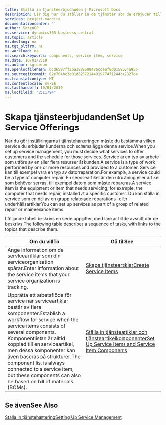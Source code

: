 ```yaml
---
title: Ställa in tjänsteerbjudanden | Microsoft Docs
description: Lär dig hur du ställer in de tjänster som du erbjuder till dina kunder.
services: project-madeira
documentationcenter: ''
author: SorenGP
ms.service: dynamics365-business-central
ms.topic: article
ms.devlang: na
ms.tgt_pltfrm: na
ms.workload: na
ms.search.keywords: components, service item, service
ms.date: 10/01/2019
ms.author: sgroespe
ms.openlocfilehash: bcd6597ff26a3889608486cde6f8d0158364a956
ms.sourcegitcommit: 02e704bc3e01d62072144919774f1244c42827e4
ms.translationtype: HT
ms.contentlocale: sv-SE
ms.lasthandoff: 10/01/2019
ms.locfileid: "2311794"
---
```

# <a name="set-up-service-offerings"></a><span data-ttu-id="c922d-103">Skapa tjänsteerbjudanden</span><span class="sxs-lookup"><span data-stu-id="c922d-103">Set Up Service Offerings</span></span>
<span data-ttu-id="c922d-104">När du gör inställningarna i tjänstehanteringen måste du bestämma vilken service du erbjuder kunderna och schemalägga denna service.</span><span class="sxs-lookup"><span data-stu-id="c922d-104">When you set up service management, you must decide what services to offer customers and the schedule for those services.</span></span> <span data-ttu-id="c922d-105">Service är en typ av arbete som utförs av en eller flera resurser åt kunden.</span><span class="sxs-lookup"><span data-stu-id="c922d-105">A service is a type of work performed by one or more resources and provided to a customer.</span></span> <span data-ttu-id="c922d-106">Service kan till exempel vara en typ av datorreparation.</span><span class="sxs-lookup"><span data-stu-id="c922d-106">For example, a service could be a type of computer repair.</span></span> <span data-ttu-id="c922d-107">En serviceartikel är den utrustning eller artikel som behöver servas, till exempel datorn som måste repareras.</span><span class="sxs-lookup"><span data-stu-id="c922d-107">A service item is the equipment or item that needs servicing, for example, the computer that needs repair, installed at a specific customer.</span></span> <span data-ttu-id="c922d-108">Du kan ställa in service som en del av en grupp relaterade reparations- eller underhållsartiklar.</span><span class="sxs-lookup"><span data-stu-id="c922d-108">You can set up services as part of a group of related repair or maineenance items.</span></span>  
  
<span data-ttu-id="c922d-109">I följande tabell beskrivs en serie uppgifter, med länkar till de avsnitt där de beskrivs.</span><span class="sxs-lookup"><span data-stu-id="c922d-109">The following table describes a sequence of tasks, with links to the topics that describe them.</span></span>  
  
|<span data-ttu-id="c922d-110">**Om du vill**</span><span class="sxs-lookup"><span data-stu-id="c922d-110">**To**</span></span>|<span data-ttu-id="c922d-111">**Gå till**</span><span class="sxs-lookup"><span data-stu-id="c922d-111">**See**</span></span>|  
|------------|-------------|  
|<span data-ttu-id="c922d-112">Ange information om de serviceartiklar som din serviceorganisation spårar.</span><span class="sxs-lookup"><span data-stu-id="c922d-112">Enter information about the service items that your service organization is tracking.</span></span>|[<span data-ttu-id="c922d-113">Skapa tjänsteartiklar</span><span class="sxs-lookup"><span data-stu-id="c922d-113">Create Service Items</span></span>](service-how-to-create-service-items.md)|  
|<span data-ttu-id="c922d-114">Upprätta ett arbetsflöde för service när serviceartiklar består av flera komponenter.</span><span class="sxs-lookup"><span data-stu-id="c922d-114">Establish a workflow for service when the service items consists of several components.</span></span> <span data-ttu-id="c922d-115">Komponentlistan är alltid kopplad till en serviceartikel, men dessa komponenter kan även baseras på strukturer.</span><span class="sxs-lookup"><span data-stu-id="c922d-115">The component list is always connected to a service item, but these components can also be based on bill of materials (BOMs).</span></span>|[<span data-ttu-id="c922d-116">Ställa in tjänsteartiklar och tjänsteartikelkomponenter</span><span class="sxs-lookup"><span data-stu-id="c922d-116">Set Up Service Items and Service Item Components</span></span>](service-how-setup-service-items.md)|  
  
## <a name="see-also"></a><span data-ttu-id="c922d-117">Se även</span><span class="sxs-lookup"><span data-stu-id="c922d-117">See Also</span></span>  
[<span data-ttu-id="c922d-118">Ställa in tjänstehantering</span><span class="sxs-lookup"><span data-stu-id="c922d-118">Setting Up Service Management</span></span>](service-setup-service.md)   